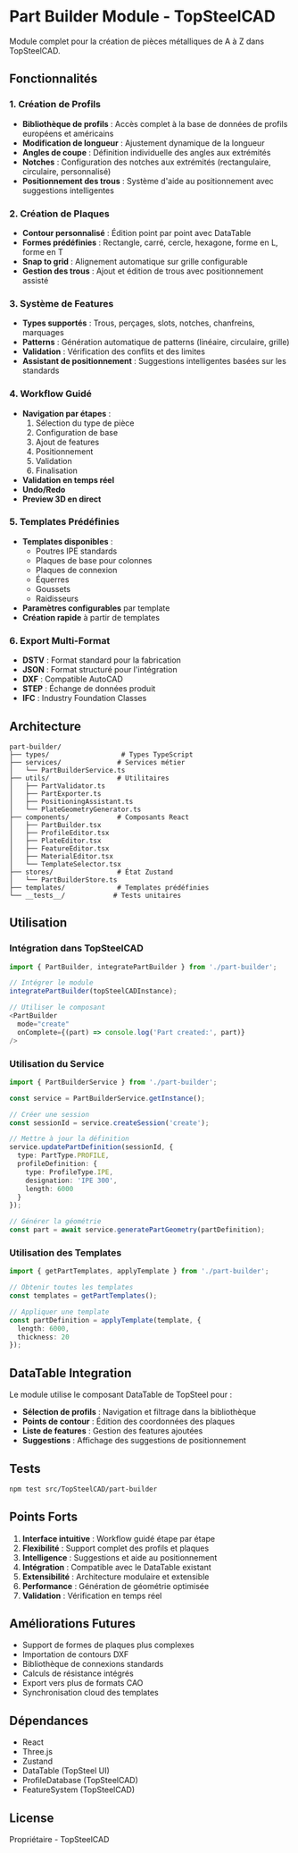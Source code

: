 # Part Builder Module - TopSteelCAD

Module complet pour la création de pièces métalliques de A à Z dans TopSteelCAD.

## Fonctionnalités

### 1. Création de Profils
- **Bibliothèque de profils** : Accès complet à la base de données de profils européens et américains
- **Modification de longueur** : Ajustement dynamique de la longueur
- **Angles de coupe** : Définition individuelle des angles aux extrémités
- **Notches** : Configuration des notches aux extrémités (rectangulaire, circulaire, personnalisé)
- **Positionnement des trous** : Système d'aide au positionnement avec suggestions intelligentes

### 2. Création de Plaques
- **Contour personnalisé** : Édition point par point avec DataTable
- **Formes prédéfinies** : Rectangle, carré, cercle, hexagone, forme en L, forme en T
- **Snap to grid** : Alignement automatique sur grille configurable
- **Gestion des trous** : Ajout et édition de trous avec positionnement assisté

### 3. Système de Features
- **Types supportés** : Trous, perçages, slots, notches, chanfreins, marquages
- **Patterns** : Génération automatique de patterns (linéaire, circulaire, grille)
- **Validation** : Vérification des conflits et des limites
- **Assistant de positionnement** : Suggestions intelligentes basées sur les standards

### 4. Workflow Guidé
- **Navigation par étapes** :
  1. Sélection du type de pièce
  2. Configuration de base
  3. Ajout de features
  4. Positionnement
  5. Validation
  6. Finalisation
- **Validation en temps réel**
- **Undo/Redo**
- **Preview 3D en direct**

### 5. Templates Prédéfinies
- **Templates disponibles** :
  - Poutres IPE standards
  - Plaques de base pour colonnes
  - Plaques de connexion
  - Équerres
  - Goussets
  - Raidisseurs
- **Paramètres configurables** par template
- **Création rapide** à partir de templates

### 6. Export Multi-Format
- **DSTV** : Format standard pour la fabrication
- **JSON** : Format structuré pour l'intégration
- **DXF** : Compatible AutoCAD
- **STEP** : Échange de données produit
- **IFC** : Industry Foundation Classes

## Architecture

```
part-builder/
├── types/                  # Types TypeScript
├── services/              # Services métier
│   └── PartBuilderService.ts
├── utils/                 # Utilitaires
│   ├── PartValidator.ts
│   ├── PartExporter.ts
│   ├── PositioningAssistant.ts
│   └── PlateGeometryGenerator.ts
├── components/            # Composants React
│   ├── PartBuilder.tsx
│   ├── ProfileEditor.tsx
│   ├── PlateEditor.tsx
│   ├── FeatureEditor.tsx
│   ├── MaterialEditor.tsx
│   └── TemplateSelector.tsx
├── stores/                # État Zustand
│   └── PartBuilderStore.ts
├── templates/             # Templates prédéfinies
└── __tests__/            # Tests unitaires
```

## Utilisation

### Intégration dans TopSteelCAD

```typescript
import { PartBuilder, integratePartBuilder } from './part-builder';

// Intégrer le module
integratePartBuilder(topSteelCADInstance);

// Utiliser le composant
<PartBuilder
  mode="create"
  onComplete={(part) => console.log('Part created:', part)}
/>
```

### Utilisation du Service

```typescript
import { PartBuilderService } from './part-builder';

const service = PartBuilderService.getInstance();

// Créer une session
const sessionId = service.createSession('create');

// Mettre à jour la définition
service.updatePartDefinition(sessionId, {
  type: PartType.PROFILE,
  profileDefinition: {
    type: ProfileType.IPE,
    designation: 'IPE 300',
    length: 6000
  }
});

// Générer la géométrie
const part = await service.generatePartGeometry(partDefinition);
```

### Utilisation des Templates

```typescript
import { getPartTemplates, applyTemplate } from './part-builder';

// Obtenir toutes les templates
const templates = getPartTemplates();

// Appliquer une template
const partDefinition = applyTemplate(template, {
  length: 6000,
  thickness: 20
});
```

## DataTable Integration

Le module utilise le composant DataTable de TopSteel pour :
- **Sélection de profils** : Navigation et filtrage dans la bibliothèque
- **Points de contour** : Édition des coordonnées des plaques
- **Liste de features** : Gestion des features ajoutées
- **Suggestions** : Affichage des suggestions de positionnement

## Tests

```bash
npm test src/TopSteelCAD/part-builder
```

## Points Forts

1. **Interface intuitive** : Workflow guidé étape par étape
2. **Flexibilité** : Support complet des profils et plaques
3. **Intelligence** : Suggestions et aide au positionnement
4. **Intégration** : Compatible avec le DataTable existant
5. **Extensibilité** : Architecture modulaire et extensible
6. **Performance** : Génération de géométrie optimisée
7. **Validation** : Vérification en temps réel

## Améliorations Futures

- Support de formes de plaques plus complexes
- Importation de contours DXF
- Bibliothèque de connexions standards
- Calculs de résistance intégrés
- Export vers plus de formats CAO
- Synchronisation cloud des templates

## Dépendances

- React
- Three.js
- Zustand
- DataTable (TopSteel UI)
- ProfileDatabase (TopSteelCAD)
- FeatureSystem (TopSteelCAD)

## License

Propriétaire - TopSteelCAD